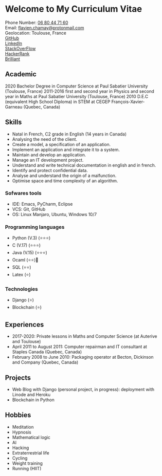 # Welcome to My Curriculum Vitae
Phone Number: <a href="tel:06-80-44-71-60">06 80 44 71 60</a> \
Email: [flavien.chamay@protonmail.com](mailto:flavien.chamay@protonmail.com) \
Geolocation: Toulouse, France \
[GitHub](https://github.com/flavienChamay) \
[LinkedIn](https://www.linkedin.com/in/flavien-chamay-836804204) \
[StackOverFlow](https://stackoverflow.com/users/7347010/flavien-chamay?tab=profile) \
[HackerRank](https://www.hackerrank.com/flavien_chamay) \
[Brilliant](https://brilliant.org/profile/flavien-kmc04m/about/)


## Academic
2020 Bachelor Degree in Computer Science at Paul Sabatier University (Toulouse, France)
2011-2016 first and second year in Physics and second year in Maths at Paul Sabatier University (Toulouse, France)
2010 D.E.C (equivalent High School Diploma) in STEM at CEGEP François-Xavier-Garneau (Quebec, Canada)

## Skills 
* Natal in French, C2 grade in English (14 years in Canada)
* Analysing the need of the client.
* Create a model, a specification of an application.
* Implement an application and integrate it to a system.
* Maintain and develop an application.
* Manage an IT development project.
* Understand and write technical documentation in english and in french.
* Identify and protect confidential data.
* Analyse and understand the origin of a malfunction.
* Optimise space and time complexity of an algorithm.

### Sofwares tools
* IDE: Emacs, PyCharm, Eclipse
* VCS: Git, GitHub
* OS: Linux Manjaro, Ubuntu, Windows 10/7

### Programming languages
* Python (V.3) (:star::star::star:)
* C (V.17) (:star::star::star:)
* Java (V.15) (:star::star::star:)
* Ocaml (:star::star:)🌟
* SQL (:star::star:)
* Latex (:star:)

### Technologies
* Django (:star:)
* Blockchain (:star:)

## Experiences
* 2017-2020: Private lessons in Maths and Computer Science (at Auterive and Toulouse)
* April 2011 to August 2011: Computer repairman and IT consultant at Staples Canada (Quebec, Canada)
* February 2008 to June 2010: Packaging operator at Becton, Dickinson and Company (Quebec, Canada)

## Projects
* Web Blog with Django (personal project, in progress): deployment with Linode and Heroku
* Blockchain in Python

## Hobbies
* Meditation
* Hypnosis
* Mathematical logic
* AI
* Hacking
* Extraterrestrial life
* Cycling
* Weight training
* Running (HIIT)
